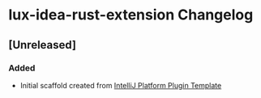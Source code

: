 <!-- Keep a Changelog guide -> https://keepachangelog.com -->

# lux-idea-rust-extension Changelog

## [Unreleased]
### Added
- Initial scaffold created from [IntelliJ Platform Plugin Template](https://github.com/JetBrains/intellij-platform-plugin-template)
